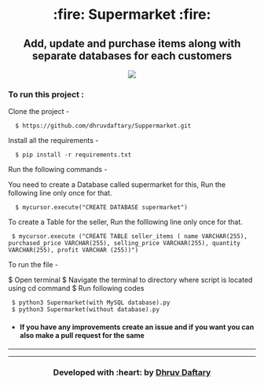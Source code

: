 <h1 align="center"> :fire: Supermarket :fire:</h1>
<div align="center">
  
  <h2> Add, update and purchase items along with separate databases for each customers </h2>

</div>

<div align="center">
  
[![](https://img.shields.io/badge/Made_with-Sqlite3-white?style=for-the-badge&logo=Sqlite3)](https://https://www.mysql.com/ "MySQL")

</div>

  
### To run this project :

Clone the project -
```
  $ https://github.com/dhruvdaftary/Suppermarket.git
```
  
Install all the requirements -
```
  $ pip install -r requirements.txt
 ``` 
Run the following commands -

 You need to create a Database called supermarket for this,
 Run the following line only once for that.
``` 
  $ mycursor.execute("CREATE DATABASE supermarket")
``` 
 To create a Table for the seller,
 Run the folllowing line only once for that.
 ``` 
  $ mycursor.execute ("CREATE TABLE seller_items ( name VARCHAR(255), purchased_price VARCHAR(255), selling_price VARCHAR(255), quantity VARCHAR(255), profit VARCHAR (255))")

  ``` 
To run the file -

$ Open terminal
$ Navigate the terminal to directory where script is located using cd command
$ Run following codes
``` 
 $ python3 Supermarket(with MySQL database).py
 $ python3 Supermarket(without database).py
 ```
 
- #### If you have any improvements create an issue and if you want you can also make a pull request for the same 

---


---
<h3 align="center"><b>Developed with :heart: by <a href="https://github.com/dhruvdaftary">Dhruv Daftary</a> </b></h1>
